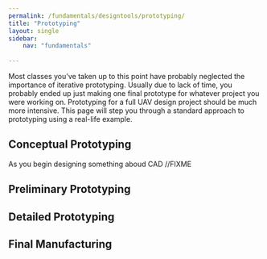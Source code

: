 ```yaml
---
permalink: /fundamentals/designtools/prototyping/
title: "Prototyping"
layout: single
sidebar:
    nav: "fundamentals"
    
---
```


Most classes you've taken up to this point have probably neglected the importance of iterative prototyping. Usually due to lack of time, you probably ended up just making one final prototype for whatever project you were working on. Prototyping for a full UAV design project should be much more intensive. This page will step you through a standard approach to prototyping using a real-life example.

## Conceptual Prototyping
As you begin designing something aboud CAD //FIXME

## Preliminary Prototyping


## Detailed Prototyping


## Final Manufacturing
